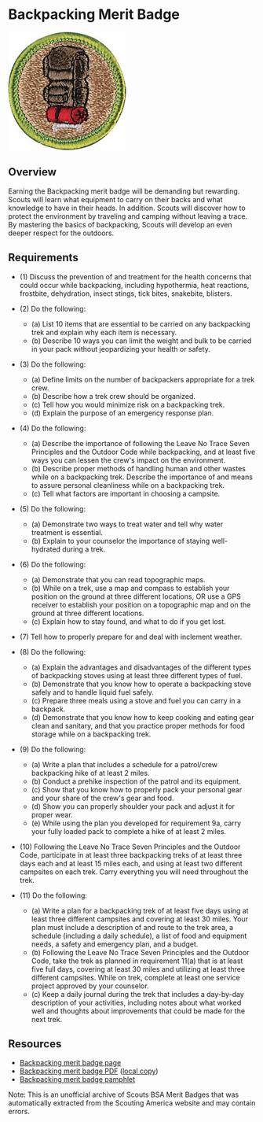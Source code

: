 

# Backpacking Merit Badge

![Backpacking Merit Badge](images/backpacking-2-merit-badge.jpg)

## Overview



Earning the Backpacking merit badge will be demanding but rewarding. Scouts will learn what equipment to carry on their backs and what knowledge to have in their heads. In addition. Scouts will discover how to protect the environment by traveling and camping without leaving a trace. By mastering the basics of backpacking, Scouts will develop an even deeper respect for the outdoors.

## Requirements

* (1) Discuss the prevention of and treatment for the health concerns that could occur while backpacking, including hypothermia, heat reactions, frostbite, dehydration, insect stings, tick bites, snakebite, blisters.
* (2) Do the following:
    * (a) List 10 items that are essential to be carried on any backpacking trek and explain why each item is necessary.
    * (b) Describe 10 ways you can limit the weight and bulk to be carried in your pack without jeopardizing your health or safety.


* (3) Do the following:
    * (a) Define limits on the number of backpackers appropriate for a trek crew.
    * (b) Describe how a trek crew should be organized.
    * (c) Tell how you would minimize risk on a backpacking trek.
    * (d) Explain the purpose of an emergency response plan.


* (4) Do the following:
    * (a) Describe the importance of following the Leave No Trace Seven Principles and the Outdoor Code while backpacking, and at least five ways you can lessen the crew's impact on the environment.
    * (b) Describe proper methods of handling human and other wastes while on a backpacking trek. Describe the importance of and means to assure personal cleanliness while on a backpacking trek.
    * (c) Tell what factors are important in choosing a campsite.


* (5) Do the following:
    * (a) Demonstrate two ways to treat water and tell why water treatment is essential.
    * (b) Explain to your counselor the importance of staying well-hydrated during a trek.


* (6) Do the following:
    * (a) Demonstrate that you can read topographic maps.
    * (b) While on a trek, use a map and compass to establish your position on the ground at three different locations, OR use a GPS receiver to establish your position on a topographic map and on the ground at three different locations.
    * (c) Explain how to stay found, and what to do if you get lost.


* (7) Tell how to properly prepare for and deal with inclement weather.
* (8) Do the following:
    * (a) Explain the advantages and disadvantages of the different types of backpacking stoves using at least three different types of fuel.
    * (b) Demonstrate that you know how to operate a backpacking stove safely and to handle liquid fuel safely.
    * (c) Prepare three meals using a stove and fuel you can carry in a backpack.
    * (d) Demonstrate that you know how to keep cooking and eating gear clean and sanitary, and that you practice proper methods for food storage while on a backpacking trek.


* (9) Do the following:
    * (a) Write a plan that includes a schedule for a patrol/crew backpacking hike of at least 2 miles.
    * (b) Conduct a prehike inspection of the patrol and its equipment.
    * (c) Show that you know how to properly pack your personal gear and your share of the crew's gear and food.
    * (d) Show you can properly shoulder your pack and adjust it for proper wear.
    * (e) While using the plan you developed for requirement 9a, carry your fully loaded pack to complete a hike of at least 2 miles.


* (10) Following the Leave No Trace Seven Principles and the Outdoor Code, participate in at least three backpacking treks of at least three days each and at least 15 miles each, and using at least two different campsites on each trek. Carry everything you will need throughout the trek.
* (11) Do the following:
    * (a) Write a plan for a backpacking trek of at least five days using at least three different campsites and covering at least 30 miles. Your plan must include a description of and route to the trek area, a schedule (including a daily schedule), a list of food and equipment needs, a safety and emergency plan, and a budget.
    * (b) Following the Leave No Trace Seven Principles and the Outdoor Code, take the trek as planned in requirement 11(a) that is at least five full days, covering at least 30 miles and utilizing at least three different campsites. While on trek, complete at least one service project approved by your counselor.
    * (c) Keep a daily journal during the trek that includes a day-by-day description of your activities, including notes about what worked well and thoughts about improvements that could be made for the next trek.




## Resources

- [Backpacking merit badge page](https://www.scouting.org/merit-badges/backpacking-2/)
- [Backpacking merit badge PDF](https://filestore.scouting.org/filestore/Merit_Badge_ReqandRes/Backpacking.pdf) ([local copy](files/backpacking-2-merit-badge.pdf))
- [Backpacking merit badge pamphlet](None)

Note: This is an unofficial archive of Scouts BSA Merit Badges that was automatically extracted from the Scouting America website and may contain errors.